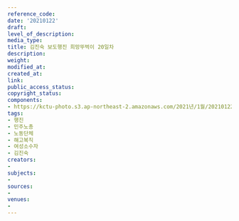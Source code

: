 ```yaml
---
reference_code: 
date: '20210122'
draft: 
level_of_description: 
media_type: 
title: 김진숙 보도행진 희망뚜벅이 20일차
description: 
weight: 
modified_at: 
created_at: 
link: 
public_access_status: 
copyright_status: 
components:
- https://kctu-photo.s3.ap-northeast-2.amazonaws.com/2021년/1월/20210122-김진숙+보도행진+희망뚜벅이+20일차_행진_민주노총_노동단체_해고복직_여성소수자_김진숙/_1DX8038.jpg
tags:
- 행진
- 민주노총
- 노동단체
- 해고복직
- 여성소수자
- 김진숙
creators:
- 
subjects:
- 
sources:
- 
venues:
- 
---
```

